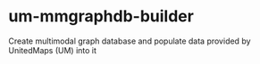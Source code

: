 # um-mmgraphdb-builder
Create multimodal graph database and populate data provided by UnitedMaps (UM) into it
